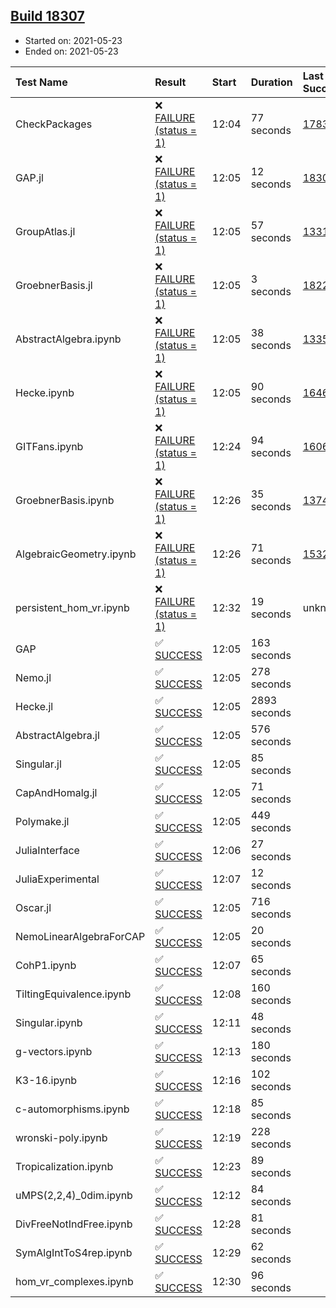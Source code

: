 ## [Build 18307](https://oscarci.mathematik.uni-kl.de/job/oscar/18307/)

* Started on: 2021-05-23
* Ended on: 2021-05-23

| Test Name    | Result | Start | Duration | Last Success | First Failure |
|:-------------|:-------|:------|:---------|:-------------|:--------------|
| CheckPackages | ❌ [FAILURE (status = 1)](https://oscarci.mathematik.uni-kl.de/job/oscar/18307/artifact/logs/build-18307/CheckPackages.log) | 12:04 | 77 seconds | [17832](https://oscarci.mathematik.uni-kl.de/job/oscar/17832/) | [17833](https://oscarci.mathematik.uni-kl.de/job/oscar/17833/) |
| GAP.jl | ❌ [FAILURE (status = 1)](https://oscarci.mathematik.uni-kl.de/job/oscar/18307/artifact/logs/build-18307/GAP.jl.log) | 12:05 | 12 seconds | [18306](https://oscarci.mathematik.uni-kl.de/job/oscar/18306/) | [18307](https://oscarci.mathematik.uni-kl.de/job/oscar/18307/) |
| GroupAtlas.jl | ❌ [FAILURE (status = 1)](https://oscarci.mathematik.uni-kl.de/job/oscar/18307/artifact/logs/build-18307/GroupAtlas.jl.log) | 12:05 | 57 seconds | [13311](https://oscarci.mathematik.uni-kl.de/job/oscar/13311/) | [13312](https://oscarci.mathematik.uni-kl.de/job/oscar/13312/) |
| GroebnerBasis.jl | ❌ [FAILURE (status = 1)](https://oscarci.mathematik.uni-kl.de/job/oscar/18307/artifact/logs/build-18307/GroebnerBasis.jl.log) | 12:05 | 3 seconds | [18228](https://oscarci.mathematik.uni-kl.de/job/oscar/18228/) | [18229](https://oscarci.mathematik.uni-kl.de/job/oscar/18229/) |
| AbstractAlgebra.ipynb | ❌ [FAILURE (status = 1)](https://oscarci.mathematik.uni-kl.de/job/oscar/18307/artifact/logs/build-18307/AbstractAlgebra.ipynb.log) | 12:05 | 38 seconds | [13355](https://oscarci.mathematik.uni-kl.de/job/oscar/13355/) | [13356](https://oscarci.mathematik.uni-kl.de/job/oscar/13356/) |
| Hecke.ipynb | ❌ [FAILURE (status = 1)](https://oscarci.mathematik.uni-kl.de/job/oscar/18307/artifact/logs/build-18307/Hecke.ipynb.log) | 12:05 | 90 seconds | [16463](https://oscarci.mathematik.uni-kl.de/job/oscar/16463/) | [16464](https://oscarci.mathematik.uni-kl.de/job/oscar/16464/) |
| GITFans.ipynb | ❌ [FAILURE (status = 1)](https://oscarci.mathematik.uni-kl.de/job/oscar/18307/artifact/logs/build-18307/GITFans.ipynb.log) | 12:24 | 94 seconds | [16068](https://oscarci.mathematik.uni-kl.de/job/oscar/16068/) | [16069](https://oscarci.mathematik.uni-kl.de/job/oscar/16069/) |
| GroebnerBasis.ipynb | ❌ [FAILURE (status = 1)](https://oscarci.mathematik.uni-kl.de/job/oscar/18307/artifact/logs/build-18307/GroebnerBasis.ipynb.log) | 12:26 | 35 seconds | [13748](https://oscarci.mathematik.uni-kl.de/job/oscar/13748/) | [13749](https://oscarci.mathematik.uni-kl.de/job/oscar/13749/) |
| AlgebraicGeometry.ipynb | ❌ [FAILURE (status = 1)](https://oscarci.mathematik.uni-kl.de/job/oscar/18307/artifact/logs/build-18307/AlgebraicGeometry.ipynb.log) | 12:26 | 71 seconds | [15322](https://oscarci.mathematik.uni-kl.de/job/oscar/15322/) | [15323](https://oscarci.mathematik.uni-kl.de/job/oscar/15323/) |
| persistent_hom_vr.ipynb | ❌ [FAILURE (status = 1)](https://oscarci.mathematik.uni-kl.de/job/oscar/18307/artifact/logs/build-18307/persistent_hom_vr.ipynb.log) | 12:32 | 19 seconds | unknown | unknown |
| GAP | ✅ [SUCCESS](https://oscarci.mathematik.uni-kl.de/job/oscar/18307/artifact/logs/build-18307/GAP.log) | 12:05 | 163 seconds |  |  |
| Nemo.jl | ✅ [SUCCESS](https://oscarci.mathematik.uni-kl.de/job/oscar/18307/artifact/logs/build-18307/Nemo.jl.log) | 12:05 | 278 seconds |  |  |
| Hecke.jl | ✅ [SUCCESS](https://oscarci.mathematik.uni-kl.de/job/oscar/18307/artifact/logs/build-18307/Hecke.jl.log) | 12:05 | 2893 seconds |  |  |
| AbstractAlgebra.jl | ✅ [SUCCESS](https://oscarci.mathematik.uni-kl.de/job/oscar/18307/artifact/logs/build-18307/AbstractAlgebra.jl.log) | 12:05 | 576 seconds |  |  |
| Singular.jl | ✅ [SUCCESS](https://oscarci.mathematik.uni-kl.de/job/oscar/18307/artifact/logs/build-18307/Singular.jl.log) | 12:05 | 85 seconds |  |  |
| CapAndHomalg.jl | ✅ [SUCCESS](https://oscarci.mathematik.uni-kl.de/job/oscar/18307/artifact/logs/build-18307/CapAndHomalg.jl.log) | 12:05 | 71 seconds |  |  |
| Polymake.jl | ✅ [SUCCESS](https://oscarci.mathematik.uni-kl.de/job/oscar/18307/artifact/logs/build-18307/Polymake.jl.log) | 12:05 | 449 seconds |  |  |
| JuliaInterface | ✅ [SUCCESS](https://oscarci.mathematik.uni-kl.de/job/oscar/18307/artifact/logs/build-18307/JuliaInterface.log) | 12:06 | 27 seconds |  |  |
| JuliaExperimental | ✅ [SUCCESS](https://oscarci.mathematik.uni-kl.de/job/oscar/18307/artifact/logs/build-18307/JuliaExperimental.log) | 12:07 | 12 seconds |  |  |
| Oscar.jl | ✅ [SUCCESS](https://oscarci.mathematik.uni-kl.de/job/oscar/18307/artifact/logs/build-18307/Oscar.jl.log) | 12:05 | 716 seconds |  |  |
| NemoLinearAlgebraForCAP | ✅ [SUCCESS](https://oscarci.mathematik.uni-kl.de/job/oscar/18307/artifact/logs/build-18307/NemoLinearAlgebraForCAP.log) | 12:05 | 20 seconds |  |  |
| CohP1.ipynb | ✅ [SUCCESS](https://oscarci.mathematik.uni-kl.de/job/oscar/18307/artifact/logs/build-18307/CohP1.ipynb.log) | 12:07 | 65 seconds |  |  |
| TiltingEquivalence.ipynb | ✅ [SUCCESS](https://oscarci.mathematik.uni-kl.de/job/oscar/18307/artifact/logs/build-18307/TiltingEquivalence.ipynb.log) | 12:08 | 160 seconds |  |  |
| Singular.ipynb | ✅ [SUCCESS](https://oscarci.mathematik.uni-kl.de/job/oscar/18307/artifact/logs/build-18307/Singular.ipynb.log) | 12:11 | 48 seconds |  |  |
| g-vectors.ipynb | ✅ [SUCCESS](https://oscarci.mathematik.uni-kl.de/job/oscar/18307/artifact/logs/build-18307/g-vectors.ipynb.log) | 12:13 | 180 seconds |  |  |
| K3-16.ipynb | ✅ [SUCCESS](https://oscarci.mathematik.uni-kl.de/job/oscar/18307/artifact/logs/build-18307/K3-16.ipynb.log) | 12:16 | 102 seconds |  |  |
| c-automorphisms.ipynb | ✅ [SUCCESS](https://oscarci.mathematik.uni-kl.de/job/oscar/18307/artifact/logs/build-18307/c-automorphisms.ipynb.log) | 12:18 | 85 seconds |  |  |
| wronski-poly.ipynb | ✅ [SUCCESS](https://oscarci.mathematik.uni-kl.de/job/oscar/18307/artifact/logs/build-18307/wronski-poly.ipynb.log) | 12:19 | 228 seconds |  |  |
| Tropicalization.ipynb | ✅ [SUCCESS](https://oscarci.mathematik.uni-kl.de/job/oscar/18307/artifact/logs/build-18307/Tropicalization.ipynb.log) | 12:23 | 89 seconds |  |  |
| uMPS(2,2,4)_0dim.ipynb | ✅ [SUCCESS](https://oscarci.mathematik.uni-kl.de/job/oscar/18307/artifact/logs/build-18307/uMPS-2-2-4-_0dim.ipynb.log) | 12:12 | 84 seconds |  |  |
| DivFreeNotIndFree.ipynb | ✅ [SUCCESS](https://oscarci.mathematik.uni-kl.de/job/oscar/18307/artifact/logs/build-18307/DivFreeNotIndFree.ipynb.log) | 12:28 | 81 seconds |  |  |
| SymAlgIntToS4rep.ipynb | ✅ [SUCCESS](https://oscarci.mathematik.uni-kl.de/job/oscar/18307/artifact/logs/build-18307/SymAlgIntToS4rep.ipynb.log) | 12:29 | 62 seconds |  |  |
| hom_vr_complexes.ipynb | ✅ [SUCCESS](https://oscarci.mathematik.uni-kl.de/job/oscar/18307/artifact/logs/build-18307/hom_vr_complexes.ipynb.log) | 12:30 | 96 seconds |  |  |

